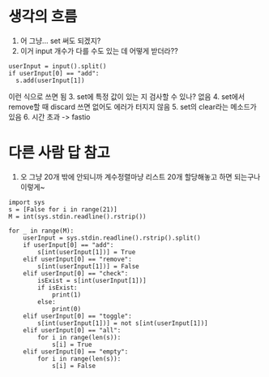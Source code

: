 # 생각의 흐름
1. 어 그냥... set 써도 되겠지?
2. 이거 input 개수가 다를 수도 있는 데 어떻게 받더라??
```
userInput = input().split()
if userInput[0] == "add":
  s.add(userInput[1])
```
이런 식으로 쓰면 됨
3. set에 특정 값이 있는 지 검사할 수 있나?
없음
4. set에서 remove할 때 discard 쓰면 없어도 에러가 터지지 않음
5. set의 clear라는 메소드가 있음
6. 시간 초과 -> fastio

# 다른 사람 답 참고
1. 오 그냥 20개 밖에 안되니까 계수정렬마냥 리스트 20개 할당해놓고 하면 되는구나
이렇게~
```
import sys
s = [False for i in range(21)]
M = int(sys.stdin.readline().rstrip())

for _ in range(M):
    userInput = sys.stdin.readline().rstrip().split()
    if userInput[0] == "add":
        s[int(userInput[1])] = True
    elif userInput[0] == "remove":
        s[int(userInput[1])] = False
    elif userInput[0] == "check":
        isExist = s[int(userInput[1])]
        if isExist:
            print(1)
        else:
            print(0)
    elif userInput[0] == "toggle":
        s[int(userInput[1])] = not s[int(userInput[1])]
    elif userInput[0] == "all":
        for i in range(len(s)):
            s[i] = True
    elif userInput[0] == "empty":
        for i in range(len(s)):
            s[i] = False
```
